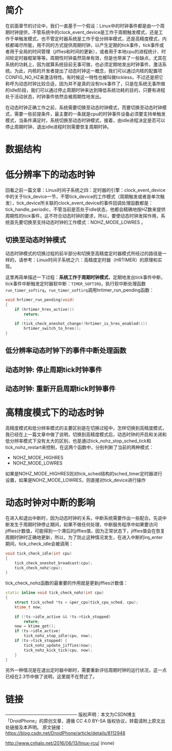 
# 简介

在前面章节的讨论中，我们一直基于一个假设：Linux中的时钟事件都是由一个周期时钟提供，不管系统中的clock_event_device是工作于周期触发模式，还是工作于单触发模式，也不管定时器系统是工作于低分辨率模式，还是高精度模式，内核都竭尽所能，用不同的方式提供周期时钟，以产生定期的tick事件，tick事件或者用于全局的时间管理（jiffies和时间的更新），或者用于本地cpu的进程统计、时间轮定时器框架等等。周期性时钟虽然简单有效，但是也带来了一些缺点，尤其在系统的功耗上，因为就算系统目前无事可做，也必须定期地发出时钟事件，激活系统。为此，内核的开发者提出了动态时钟这一概念，我们可以通过内核的配置项CONFIG_NO_HZ来激活特性。有时候这一特性也被叫做tickless，不过还是把它称呼为动态时钟比较合适，因为并不是真的没有tick事件了，只是在系统无事所做的idle阶段，我们可以通过停止周期时钟来达到降低系统功耗的目的，只要有进程处于活动状态，时钟事件依然会被周期性地发出。

在动态时钟正确工作之前，系统需要切换至动态时钟模式，而要切换至动态时钟模式，需要一些前提条件，最主要的一条就是cpu的时钟事件设备必须要支持单触发模式，当条件满足时，系统切换至动态时钟模式，接着，由idle进程决定是否可以停止周期时钟，退出idle进程时则需要恢复周期时钟。

# 数据结构

# 低分辨率下的动态时钟

回看之前一篇文章：Linux时间子系统之四：定时器的引擎：clock_event_device中的关于tick_device一节，不管tick_device的工作模式（周期触发或者是单次触发），tick_device所关联的clock_event_device的事件回调处理函数都是：tick_handle_periodic，不管当前是否处于idle状态，他都会精确地按HZ数来提供周期性的tick事件，这不符合动态时钟的要求，所以，要使动态时钟发挥作用，系统首先要切换至支持动态时钟的工作模式：NOHZ_MODE_LOWRES 。

## 切换至动态时钟模式

动态时钟模式的切换过程的前半部分和切换至高精度定时器模式所经过的路径是一样的，请参考：Linux时间子系统之六：高精度定时器（HRTIMER）的原理和实现。

这里再简单描述一下过程：**系统工作于周期时钟模式**，定期地发出tick事件中断，tick事件中断触发定时器软中断：`TIMER_SOFTIRQ`，执行软中断处理函数`run_timer_softirq`，`run_timer_softirq`调用hrtimer_run_pending函数：

```cpp
void hrtimer_run_pending(void)
{
	if (hrtimer_hres_active())
		return;
        ......
	if (tick_check_oneshot_change(!hrtimer_is_hres_enabled()))
		hrtimer_switch_to_hres();
}
```

## 低分辨率动态时钟下的事件中断处理函数

## 动态时钟: 停止周期tick时钟事件

## 动态时钟: 重新开启周期tick时钟事件

# 高精度模式下的动态时钟

高精度模式和低分辨率模式的主要区别是在切换过程中，怎样切换到高精度模式，我已经在上一篇文章中做了说明，切换到高精度模式后，动态时钟的开启和关闭和低分辨率模式下没有太大的区别，也是通过tick_nohz_stop_sched_tick和tick_nohz_restart来控制，在这两个函数中，分别判断了当前的两种模式：

* NOHZ\_MODE\_HIGHRES
* NOHZ\_MODE\_LOWRES

如果是NOHZ_MODE_HIGHRES则对tick_sched结构的sched_timer定时器进行设置，如果是NOHZ_MODE_LOWRES，则直接对tick_device进行操作

# 动态时钟对中断的影响

在进入和退出中断时，因为动态时钟的关系，中断系统需要作出一些配合。先说中断发生于周期时钟停止期间，如果不做任何处理，中断服务程序中如果要访问jiffies计数值，可能得到一个滞后的jiffies值，因为正常状态下，jiffies值会在恢复周期时钟时正确地更新，所以，为了防止这种情况发生，在进入中断的irq_enter期间，tick_check_idle会被调用：

```cpp
void tick_check_idle(int cpu)
{
	tick_check_oneshot_broadcast(cpu);
	tick_check_nohz(cpu);
}
```

tick_check_nohz函数的最重要的作用就是更新jiffies计数值：

```cpp
static inline void tick_check_nohz(int cpu)
{
	struct tick_sched *ts = &per_cpu(tick_cpu_sched, cpu);
	ktime_t now;
 
	if (!ts->idle_active && !ts->tick_stopped)
		return;
	now = ktime_get();
	if (ts->idle_active)
		tick_nohz_stop_idle(cpu, now);
	if (ts->tick_stopped) {
		tick_nohz_update_jiffies(now);
		tick_nohz_kick_tick(cpu, now);
	}
}
```

另外一种情况是在退出定时器中断时，需要重新评估周期时钟的运行状况，这一点已经在2.3节中做了说明，这里就不在赘述了。

# 链接

————————————————
版权声明：本文为CSDN博主「DroidPhone」的原创文章，遵循 CC 4.0 BY-SA 版权协议，转载请附上原文出处链接及本声明。
原文链接：https://blog.csdn.net/DroidPhone/article/details/8112948

http://www.cnhalo.net/2016/06/13/linux-rcu/ (none)
